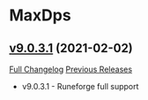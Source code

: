 # MaxDps

## [v9.0.3.1](https://github.com/kaminaris/MaxDps/tree/v9.0.3.1) (2021-02-02)
[Full Changelog](https://github.com/kaminaris/MaxDps/compare/v9.0.3...v9.0.3.1) [Previous Releases](https://github.com/kaminaris/MaxDps/releases)

- v9.0.3.1 - Runeforge full support  
